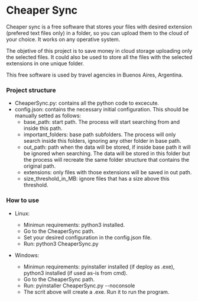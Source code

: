 # Cheaper Sync

Cheaper sync is a free software that stores your files with desired extension (prefered text files only) in a folder, so you can upload them to the cloud of your choice. It works on any operative system.

The objetive of this project is to save money in cloud storage uploading only the selected files. It could also be used to store all the files with the selected extensions in one unique folder. 

This free software is used by travel agencies in Buenos Aires, Argentina. 

### Project structure

- CheaperSync.py: contains all the python code to excecute.
- config.json: contains the necessary initial configuration. This should be manually setted as follows:
	- base_path: start path. The process will start searching from and inside this path.
	- important_folders: base path subfolders. The process will only search inside this folders, ignoring any other  folder in base path.
	- out_path: path when the data will be stored, if inside base path it will be ignored when searching. The data will be stored in this folder but the process will recreate the same folder structure that contains the original path.
	- extensions: only files with those extensions will be saved in out path.
	- size\_threshold_in\_MB: ignore files that has a size above this threshold.
	
### How to use
- Linux:
	- Minimun requirements: python3 installed. 
	- Go to the CheaperSync path.
	- Set your desired configuration in the config.json file.  
	- Run: python3 CheaperSync.py
	
- Windows:
	- Minimun requirements: pyinstaller installed (if deploy as .exe), python3 installed (if used as-is from cmd).
	- Go to the CheaperSync path.
	- Run: pyinstaller CheaperSync.py --noconsole
	- The scrit above will create a .exe. Run it to run the program.

